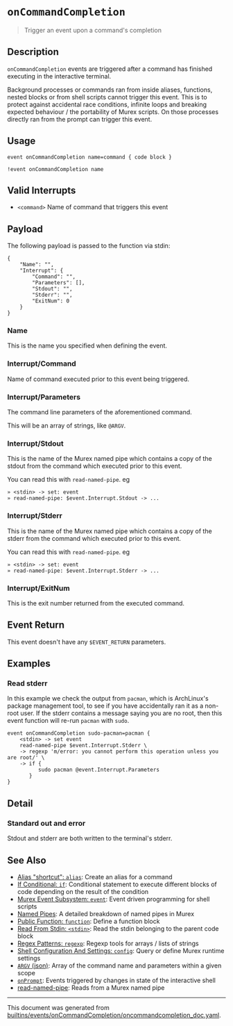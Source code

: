 # `onCommandCompletion`

> Trigger an event upon a command's completion

## Description

`onCommandCompletion` events are triggered after a command has finished
executing in the interactive terminal.

Background processes or commands ran from inside aliases, functions, nested
blocks or from shell scripts cannot trigger this event. This is to protect
against accidental race conditions, infinite loops and breaking expected
behaviour / the portability of Murex scripts. On those processes directly ran
from the prompt can trigger this event.

## Usage

```
event onCommandCompletion name=command { code block }

!event onCommandCompletion name
```

## Valid Interrupts

* `<command>`
    Name of command that triggers this event

## Payload

The following payload is passed to the function via stdin:

```
{
    "Name": "",
    "Interrupt": {
        "Command": "",
        "Parameters": [],
        "Stdout": "",
        "Stderr": "",
        "ExitNum": 0
    }
}
```

### Name

This is the name you specified when defining the event.

### Interrupt/Command

Name of command executed prior to this event being triggered.

### Interrupt/Parameters

The command line parameters of the aforementioned command.

This will be an array of strings, like `@ARGV`.

### Interrupt/Stdout

This is the name of the Murex named pipe which contains a copy of the stdout
from the command which executed prior to this event.

You can read this with `read-named-pipe`. eg

```
» <stdin> -> set: event
» read-named-pipe: $event.Interrupt.Stdout -> ...
```

### Interrupt/Stderr

This is the name of the Murex named pipe which contains a copy of the stderr
from the command which executed prior to this event.

You can read this with `read-named-pipe`. eg

```
» <stdin> -> set: event
» read-named-pipe: $event.Interrupt.Stderr -> ...
```

### Interrupt/ExitNum

This is the exit number returned from the executed command.

## Event Return

This event doesn't have any `$EVENT_RETURN` parameters.

## Examples

### Read stderr

In this example we check the output from `pacman`, which is ArchLinux's package
management tool, to see if you have accidentally ran it as a non-root user. If
the stderr contains a message saying you are no root, then this event function
will re-run `pacman` with `sudo`.

```
event onCommandCompletion sudo-pacman=pacman {
    <stdin> -> set event
    read-named-pipe $event.Interrupt.Stderr \
    -> regexp 'm/error: you cannot perform this operation unless you are root/' \
    -> if {
          sudo pacman @event.Interrupt.Parameters
       }
}
```

## Detail

### Standard out and error

Stdout and stderr are both written to the terminal's stderr.

## See Also

* [Alias "shortcut": `alias`](../commands/alias.md):
  Create an alias for a command
* [If Conditional: `if`](../commands/if.md):
  Conditional statement to execute different blocks of code depending on the result of the condition
* [Murex Event Subsystem: `event`](../commands/event.md):
  Event driven programming for shell scripts
* [Named Pipes](../user-guide/namedpipes.md):
  A detailed breakdown of named pipes in Murex
* [Public Function: `function`](../commands/function.md):
  Define a function block
* [Read From Stdin: `<stdin>`](../parser/stdin.md):
  Read the stdin belonging to the parent code block
* [Regex Patterns: `regexp`](../commands/regexp.md):
  Regexp tools for arrays / lists of strings
* [Shell Configuration And Settings: `config`](../commands/config.md):
  Query or define Murex runtime settings
* [`ARGV` (json)](../variables/argv.md):
  Array of the command name and parameters within a given scope
* [`onPrompt`](../events/onprompt.md):
  Events triggered by changes in state of the interactive shell
* [read-named-pipe](../parser/namedpipe.md):
  Reads from a Murex named pipe

<hr/>

This document was generated from [builtins/events/onCommandCompletion/oncommandcompletion_doc.yaml](https://github.com/lmorg/murex/blob/master/builtins/events/onCommandCompletion/oncommandcompletion_doc.yaml).